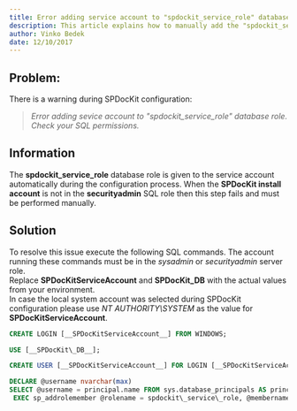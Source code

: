 ```yaml
---
title: Error adding service account to "spdockit_service_role" database role.
description: This article explains how to manually add the "spdockit_service_role" database role to the SPDocKit service account.
author: Vinko Bedek
date: 12/10/2017
---
```


## Problem:
There is a warning during SPDocKit configuration: 
> *Error adding sevice account to "spdockit\_service\_role" database role. Check your SQL permissions.*

## Information
The __spdockit_service_role__ database role is given to the service account automatically during the configuration process. When the __SPDocKit install account__ is not in the __securityadmin__ SQL role then this step fails and must be performed manually.

## Solution
To resolve this issue execute the following SQL commands. The account running these commands must be in the _sysadmin_ or _securityadmin_ server role.  
Replace __SPDocKitServiceAccount__ and __SPDocKit\_DB__ with the actual values from your environment.  
In case the local system account was selected during SPDocKit configuration please use _NT AUTHORITY\SYSTEM_ as the value for __SPDocKitServiceAccount__.

```sql
CREATE LOGIN [__SPDocKitServiceAccount__] FROM WINDOWS;

USE [__SPDocKit\_DB__];  

CREATE USER [__SPDocKitServiceAccount__] FOR LOGIN [__SPDocKitServiceAccount__] WITH DEFAULT_SCHEMA=[__SPDocKitServiceAccount__];

DECLARE @username nvarchar(max)  
SELECT @username = principal.name FROM sys.database_principals AS principal WHERE sid=SUSER_SID('__SPDocKitServiceAccount__')  
 EXEC sp_addrolemember @rolename = spdockit\_service\_role, @membername = @username
 ```